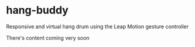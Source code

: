 # hang-buddy
Responsive and virtual hang drum using the Leap Motion gesture controller

There's content coming very soon
